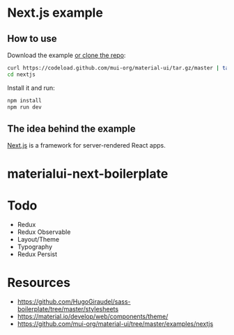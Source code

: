 # Next.js example

## How to use

Download the example [or clone the repo](https://github.com/mui-org/material-ui):

```bash
curl https://codeload.github.com/mui-org/material-ui/tar.gz/master | tar -xz --strip=2  material-ui-master/examples/nextjs
cd nextjs
```

Install it and run:

```bash
npm install
npm run dev
```

## The idea behind the example

[Next.js](https://github.com/zeit/next.js) is a framework for server-rendered React apps.
# materialui-next-boilerplate

# Todo
- Redux
- Redux Observable
- Layout/Theme
- Typography 
- Redux Persist

# Resources
* https://github.com/HugoGiraudel/sass-boilerplate/tree/master/stylesheets
* https://material.io/develop/web/components/theme/
* https://github.com/mui-org/material-ui/tree/master/examples/nextjs



